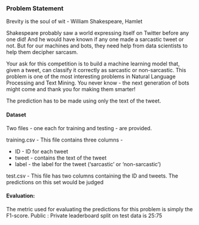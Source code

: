 ### Problem Statement

Brevity is the soul of wit - William Shakespeare, Hamlet

Shakespeare probably saw a world expressing itself on Twitter before any one did! And he would have known if any one made a sarcastic tweet or not. But for our machines and bots, they need help from data scientists to help them decipher sarcasm.

Your ask for this competition is to build a machine learning model that, given a tweet, can classify it correctly as sarcastic or non-sarcastic. This problem is one of the most interesting problems in Natural Language Processing and Text Mining. You never know - the next generation of bots might come and thank you for making them smarter!

The prediction has to be made using only the text of the tweet.

#### Dataset
Two files - one each for training and testing - are provided.

training.csv - This file contains three columns -
* ID - ID for each tweet
* tweet - contains the text of the tweet
* label - the label for the tweet (‘sarcastic’ or ‘non-sarcastic’)

test.csv - This file has two columns containing the ID and tweets. The predictions on this set would be judged

#### Evaluation:

The metric used for evaluating the predictions for this problem is simply the F1-score.
Public : Private leaderboard split on test data is 25:75 


